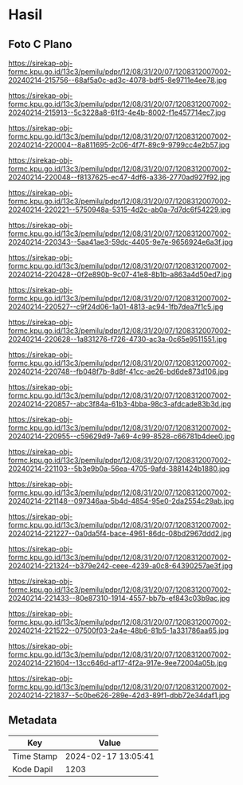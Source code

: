 # Hasil

## Foto C Plano

https://sirekap-obj-formc.kpu.go.id/13c3/pemilu/pdpr/12/08/31/20/07/1208312007002-20240214-215756--68af5a0c-ad3c-4078-bdf5-8e9711e4ee78.jpg

https://sirekap-obj-formc.kpu.go.id/13c3/pemilu/pdpr/12/08/31/20/07/1208312007002-20240214-215913--5c3228a8-61f3-4e4b-8002-f1e457714ec7.jpg

https://sirekap-obj-formc.kpu.go.id/13c3/pemilu/pdpr/12/08/31/20/07/1208312007002-20240214-220004--8a811695-2c06-4f7f-89c9-9799cc4e2b57.jpg

https://sirekap-obj-formc.kpu.go.id/13c3/pemilu/pdpr/12/08/31/20/07/1208312007002-20240214-220048--f8137625-ec47-4df6-a336-2770ad927f92.jpg

https://sirekap-obj-formc.kpu.go.id/13c3/pemilu/pdpr/12/08/31/20/07/1208312007002-20240214-220221--5750948a-5315-4d2c-ab0a-7d7dc6f54229.jpg

https://sirekap-obj-formc.kpu.go.id/13c3/pemilu/pdpr/12/08/31/20/07/1208312007002-20240214-220343--5aa41ae3-59dc-4405-9e7e-9656924e6a3f.jpg

https://sirekap-obj-formc.kpu.go.id/13c3/pemilu/pdpr/12/08/31/20/07/1208312007002-20240214-220428--0f2e890b-9c07-41e8-8b1b-a863a4d50ed7.jpg

https://sirekap-obj-formc.kpu.go.id/13c3/pemilu/pdpr/12/08/31/20/07/1208312007002-20240214-220527--c9f24d06-1a01-4813-ac94-1fb7dea7f1c5.jpg

https://sirekap-obj-formc.kpu.go.id/13c3/pemilu/pdpr/12/08/31/20/07/1208312007002-20240214-220628--1a831276-f726-4730-ac3a-0c65e9511551.jpg

https://sirekap-obj-formc.kpu.go.id/13c3/pemilu/pdpr/12/08/31/20/07/1208312007002-20240214-220748--fb048f7b-8d8f-41cc-ae26-bd6de873d106.jpg

https://sirekap-obj-formc.kpu.go.id/13c3/pemilu/pdpr/12/08/31/20/07/1208312007002-20240214-220857--abc3f84a-61b3-4bba-98c3-afdcade83b3d.jpg

https://sirekap-obj-formc.kpu.go.id/13c3/pemilu/pdpr/12/08/31/20/07/1208312007002-20240214-220955--c59629d9-7a69-4c99-8528-c66781b4dee0.jpg

https://sirekap-obj-formc.kpu.go.id/13c3/pemilu/pdpr/12/08/31/20/07/1208312007002-20240214-221103--5b3e9b0a-56ea-4705-9afd-3881424b1880.jpg

https://sirekap-obj-formc.kpu.go.id/13c3/pemilu/pdpr/12/08/31/20/07/1208312007002-20240214-221148--097346aa-5b4d-4854-95e0-2da2554c29ab.jpg

https://sirekap-obj-formc.kpu.go.id/13c3/pemilu/pdpr/12/08/31/20/07/1208312007002-20240214-221227--0a0da5f4-bace-4961-86dc-08bd2967ddd2.jpg

https://sirekap-obj-formc.kpu.go.id/13c3/pemilu/pdpr/12/08/31/20/07/1208312007002-20240214-221324--b379e242-ceee-4239-a0c8-64390257ae3f.jpg

https://sirekap-obj-formc.kpu.go.id/13c3/pemilu/pdpr/12/08/31/20/07/1208312007002-20240214-221433--80e87310-1914-4557-bb7b-ef843c03b9ac.jpg

https://sirekap-obj-formc.kpu.go.id/13c3/pemilu/pdpr/12/08/31/20/07/1208312007002-20240214-221522--07500f03-2a4e-48b6-81b5-1a331786aa65.jpg

https://sirekap-obj-formc.kpu.go.id/13c3/pemilu/pdpr/12/08/31/20/07/1208312007002-20240214-221604--13cc646d-af17-4f2a-917e-9ee72004a05b.jpg

https://sirekap-obj-formc.kpu.go.id/13c3/pemilu/pdpr/12/08/31/20/07/1208312007002-20240214-221837--5c0be626-289e-42d3-89f1-dbb72e34daf1.jpg


## Metadata

| Key        | Value               |
| ---------- | ------------------- |
| Time Stamp | 2024-02-17 13:05:41 |
| Kode Dapil | 1203                |



